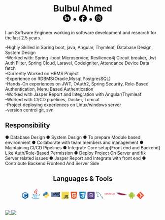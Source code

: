 
<h1 align = "center">Bulbul Ahmed<br> <a href = "https://www.linkedin.com/in/bdbulbul/" title = "Connect with me on LinkedIn"><img src = "images/linkedin.png" width = "25px" height = "25px"></a> • <a href = "https://www.facebook.com/bd.bulbul/" title = "Follow me on Facebook"><img src = "images/facebook-circular-logo.png" width = "25px" height = "24px"></a></a> •  <a href = "https://www.instagram.com/bd.bulbul.me/" title = "Follow me on Instagram"><img src = "images/instagram.png" width = "25px" height = "25px"></a></h1>


<p>
I am Software Engineer working in software development and research for the last 2.5 years.

-Highly Skilled in Spring boot, java, Angular, Thymleaf,  Database Design, System Design </br>
-Worked with: Spring -boot Microservice, Resilience4j Circuit breaker, Jwt Auth Filter,   Spring Cloud, 
  Laravel, Codeigniter,  Attendance Device Data fetch  </br>
-Currently Worked on HRMS Project  </br>
-Experience on RDBMS(Oracle,Mysql,PostgresSQL)  </br>
-Hands-On experiences on JWT, OAuth2, Spring Security, Role-Based  Authentication, Menu Based 
   Authentication  </br>
-Worked with Jasper Report and Integration with Angular/Thymleaf </br>
-Worked with CI/CD pipelines, Docker, Tomcat </br>
-Project deploying experiences on Linux/windows server </br>
-version control git, svn

Responsibility
---------------------------
● Database Design 
● System Design
● To prepare Module based environment
● Collaborate with team members and management
● Maintaining CI/CD Pipelines
● Integrate Core setup[Front end and Backend] Like Auth/Role-Based Permission
● Deploy Project On Server and fix Server related issues
● Jasper Report and Integrate with front end
● Contribute Backend Frontend And Server Side

</p>



<h2 align = "center">Languages & Tools</h2>
<p align = "center"><img src = "images/language/c-original.svg" title="C" width = "24px"> <img src = "images/language/java-original.svg" title="java" width = "36px"> <img src = "images/language/python-original.svg" title="Python" width = "24px"> <img src = "images/language/php-original.svg" title="php" width = "30px"> <img src = "images/language/javascript-original.svg" title="JavaScript" width = "24px"> <img src = "images/language/html5-original.svg" title="HTML5" width = "24px"> <img src = "images/language/css3-original.svg" title="CSS3" width = "24px"> <img src = "images/language/bootstrap-plain.svg" title="Bootstrap" width = "24px"> <img src = "images/language/mysql-original.svg" title="MySQL" width = "24px"> <img src = "images/language/oracle-original.svg" title="Oracle" width = "34px"> <img src = "images/language/apache-original.svg" title="Apache" width = "34px"> <img src = "images/language/android-original.svg" title="Android" width = "24px">    <img src = "images/language/git-original.svg" title="Git" width = "24px">    </p>

<br>
<a href = "https://github.com/bulbul-deploy/github-readme-stats">
  <img src = "https://github-readme-stats.vercel.app/api/top-langs/?username=bulbul-deploy&layout=compact&theme=vue&langs_count=6" align = "center">
</a>

<a href = "https://github.com/bulbul-deploy/github-readme-stats">
  <img src = "https://github-readme-stats.vercel.app/api?username=bulbul-deploy&show_icons=true&count_private=true&theme=vue" align = "center">
</a>
